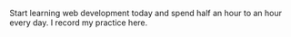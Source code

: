 Start learning web development today and spend half an hour to an hour every day. I record my practice here.
